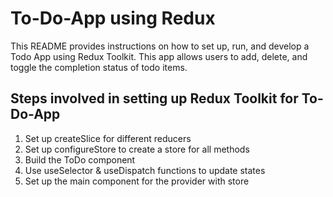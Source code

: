 # To-Do-App using Redux

This README provides instructions on how to set up, run, and develop a Todo App using Redux Toolkit. This app allows users to add, delete, and toggle the completion status of todo items.

## Steps involved in setting up Redux Toolkit for To-Do-App

1. Set up createSlice for different reducers
2. Set up configureStore to create a store for all methods
3. Build the ToDo component
4. Use useSelector & useDispatch functions to update states
5. Set up the main component for the provider with store
